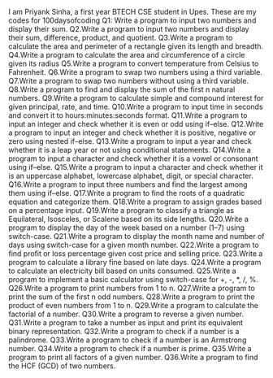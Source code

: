 I am Priyank Sinha, a first year BTECH CSE student in Upes.
These are my codes for 100daysofcoding
Q1: Write a program to input two numbers and display their sum.
Q2.Write a program to input two numbers and display their sum, difference, product, and quotient.
Q3.Write a program to calculate the area and perimeter of a rectangle given its length and breadth.
Q4.Write a program to calculate the area and circumference of a circle given its radius
Q5.Write a program to convert temperature from Celsius to Fahrenheit.
Q6.Write a program to swap two numbers using a third variable.
Q7.Write a program to swap two numbers without using a third variable.
Q8.Write a program to find and display the sum of the first n natural numbers.
Q9.Write a program to calculate simple and compound interest for given principal, rate, and time.
Q10.Write a program to input time in seconds and convert it to hours:minutes:seconds format.
Q11.Write a program to input an integer and check whether it is even or odd using if–else.
Q12.Write a program to input an integer and check whether it is positive, negative or zero using nested if–else.
Q13.Write a program to input a year and check whether it is a leap year or not using conditional statements.
Q14.Write a program to input a character and check whether it is a vowel or consonant using if–else.
Q15.Write a program to input a character and check whether it is an uppercase alphabet, lowercase alphabet, digit, or special character.
Q16.Write a program to input three numbers and find the largest among them using if–else.
Q17.Write a program to find the roots of a quadratic equation and categorize them.
Q18.Write a program to assign grades based on a percentage input.
Q19.Write a program to classify a triangle as Equilateral, Isosceles, or Scalene based on its side lengths.
Q20.Write a program to display the day of the week based on a number (1–7) using switch-case.
Q21.Write a program to display the month name and number of days using switch-case for a given month number.
Q22.Write a program to find profit or loss percentage given cost price and selling price.
Q23.Write a program to calculate a library fine based on late days.
Q24.Write a program to calculate an electricity bill based on units consumed.
Q25.Write a program to implement a basic calculator using switch-case for +, -, *, /, %.
Q26.Write a program to print numbers from 1 to n.
Q27.Write a program to print the sum of the first n odd numbers.
Q28.Write a program to print the product of even numbers from 1 to n.
Q29.Write a program to calculate the factorial of a number.
Q30.Write a program to reverse a given number.
Q31.Write a program to take a number as input and print its equivalent binary representation.
Q32.Write a program to check if a number is a palindrome.
Q33.Write a program to check if a number is an Armstrong number.
Q34.Write a program to check if a number is prime.
Q35.Write a program to print all factors of a given number.
Q36.Write a program to find the HCF (GCD) of two numbers.






